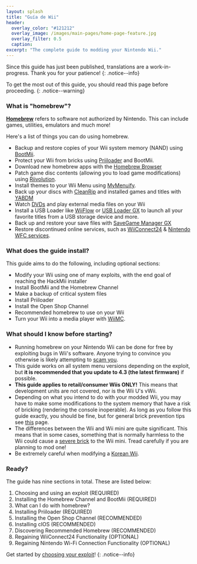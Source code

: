 ```yaml
---
layout: splash
title: "Guía de Wii"
header:
  overlay_color: "#121212"
  overlay_image: /images/main-pages/home-page-feature.jpg
  overlay_filter: 0.5
  caption:
excerpt: "The complete guide to modding your Nintendo Wii."
---
```


Since this guide has just been published, translations are a work-in-progress. Thank you for your patience!
{: .notice--info}

To get the most out of this guide, you should read this page before proceeding.
{: .notice--warning}

### What is "homebrew"?

[**Homebrew**](https://en.wikipedia.org/wiki/Homebrew_(video_games)) refers to software not authorized by Nintendo. This can include games, utilities, emulators and much more!

Here's a list of things you can do using homebrew.

+ Backup and restore copies of your Wii system memory (NAND) using [BootMii](bootmii).
+ Protect your Wii from bricks using [Priiloader](priiloader) and BootMii.
+ Download new homebrew apps with the [Homebrew Browser](hbb)
+ Patch game disc contents (allowing you to load game modifications) using [Riivolution](http://www.wiibrew.org/wiki/Riivolution).
+ Install themes to your Wii Menu using [MyMenuify](themes).
+ Back up your discs with [CleanRip](/dump-games) and installed games and titles with [YABDM](dump-wads)
+ Watch [DVDs](recommended-homebrew#entertainment) and play external media files on your Wii
+ Install a USB Loader like [WiiFlow](wiiflow) or [USB Loader GX](usbloadergx) to launch all your favorite titles from a USB storage device and more.
+ Back up and restore your save files with [SaveGame Manager GX](https://wiidatabase.de/downloads/wii-tools/savegame-manager-gx-beta/)
+ Restore discontinued online services, such as [WiiConnect24](riiconnect24) & [Nintendo WFC services](wiimmfi).

### What does the guide install?

This guide aims to do the following, including optional sections:

+ Modify your Wii using one of many exploits, with the end goal of reaching the HackMii installer
+ Install BootMii and the Homebrew Channel
+ Make a backup of critical system files
+ Install Priiloader
+ Install the Open Shop Channel
+ Recommended homebrew to use on your Wii
+ Turn your Wii into a media player with [WiiMC](https://oscwii.org/library/app/wiimc-ss).

### What should I know before starting?

+ Running homebrew on your Nintendo Wii can be done for free by exploiting bugs in Wii's software. Anyone trying to convince you otherwise is likely attempting to [scam you](https://hbc.hackmii.com/scam).
+ This guide works on all system menu versions depending on the exploit, but **it is recommended that you update to 4.3 (the latest firmware)** if possible.
+ **This guide applies to retail/consumer Wiis ONLY!** This means that development units are not covered, nor is the Wii U's vWii.
+ Depending on what you intend to do with your modded Wii, you may have to make some modifications to the system memory that have a risk of bricking (rendering the console inoperable). As long as you follow this guide exactly, you should be fine, but for general brick prevention tips see [this](bricks#brick-prevention) page.
+ The differences between the Wii and Wii mini are quite significant. This means that in some cases, something that is normally harmless to the Wii could cause a [severe brick](bricks#wi-fi-brick) to the Wii mini. Tread carefully if you are planning to mod one!
+ Be extremely careful when modifying a [Korean Wii](bricks#korean-kiierror-003-brick).

### Ready?

The guide has nine sections in total. These are listed below:

1. Choosing and using an exploit (REQUIRED)
1. Installing the Homebrew Channel and BootMii (REQUIRED)
1. What can I do with homebrew?
1. Installing Priiloader (REQUIRED)
1. Installing the Open Shop Channel (RECOMMENDED)
1. Installing cIOS (RECOMMENDED)
1. Discovering Recommended Homebrew (RECOMMENDED)
1. Regaining WiiConnect24 Functionality (OPTIONAL)
1. Regaining Nintendo Wi-Fi Connection Functionality (OPTIONAL)

Get started by [choosing your exploit](get-started)!
{: .notice--info}
